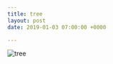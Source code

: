 ```yaml
---
title: tree
layout: post
date: 2019-01-03 07:00:00 +0000

---
```

![tree]({{site.baseurl}}/assets/images/FUJI1002.JPG)